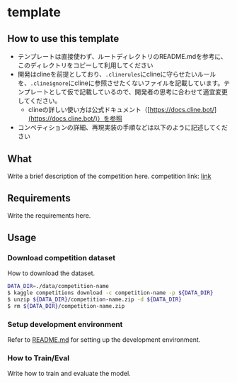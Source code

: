 # template

## How to use this template
- テンプレートは直接使わず、ルートディレクトリのREADME.mdを参考に、このディレクトリをコピーして利用してください
- 開発はclineを前提としており、`.clinerules`にclineに守らせたいルールを、`.clineignore`にclineに参照させたくないファイルを記載しています。テンプレートとして仮で記載しているので、開発者の思考に合わせて適宜変更してください。
  - clineの詳しい使い方は公式ドキュメント（[https://docs.cline.bot/](https://docs.cline.bot/)）を参照
- コンペティションの詳細、再現実装の手順などは以下のように記述してください

## What

Write a brief description of the competition here.
competition link: [link](https://www.kaggle.com/c/competition-name)

## Requirements

Write the requirements here.

## Usage

### Download competition dataset

How to download the dataset.

```bash
DATA_DIR=./data/competition-name
$ kaggle competitions download -c competition-name -p ${DATA_DIR}
$ unzip ${DATA_DIR}/competition-name.zip -d ${DATA_DIR}
$ rm ${DATA_DIR}/competition-name.zip
```

### Setup development environment

Refer to [README.md](../README.md) for setting up the development environment.

### How to Train/Eval

Write how to train and evaluate the model.
